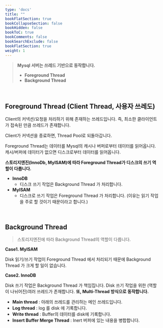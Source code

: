 ```yaml
---
type: 'docs'
title: ""
bookFlatSection: true
bookCollapseSection: false
bookHidden: false
bookToC: true
bookComments: false
bookSearchExclude: false
bookFlatSection: true
weight: 1
---
```


> **Mysql 서버는 쓰레드 기반으로 동작합니다.**
> - **Foreground Thread**
> - **Background Thread**

<br>

## Foreground Thread (Client Thread, 사용자 쓰레도)

Client의 커넥션/요청을 처리하기 위해 존재하는 쓰레드입니다. 즉, 최소한 클라이언트가 접속된 만큼 쓰레드가 존재합니다.

Client가 커넥션을 종료하면, Thread Pool로 되돌아갑니다.

Foreground Thread는 데이터를 Mysql의 캐시나 버퍼로부터 데이터를 읽어옵니다. 캐시/버퍼에 데이터가 없으면 디스크로부터 데이터를 읽어옵니다.

**스토리지엔진(InnoDb, MyISAM)에 따라 Foreground Thread가 디스크의 쓰기 역할이 다릅니다.**

- **InnoDB**
  - 디스크 쓰기 작업은 Background Thread 가 처리합니다.
- **MyISAM**
  - 디스크로 쓰기 작업은 Foreground Thread 가 처리합니다. (이유는 읽기 작업을 주로 할 것이기 때문이라고 합니다.)


<br>

## Background Thread

> 스토리지엔진에 따라 Background Thread의 역할이 다릅니다.

**Case1. MyISAM**

Disk 읽기/쓰기 작업이 Foreground Thread 에서 처리되기 때문에 Background Thread 가 크게 할 일이 없습니다.

**Case2. InnoDB**

Disk 쓰기 작업은 Background Thread 가 책임집니다. Disk 쓰기 작업을 위한 (역할이 나뉘어진)여러 쓰레드가 존재합니다. **또, Multi-Thread 방식으로 동작합니다.**

- **Main thread** : 아래의 쓰레드를 관리하는 메인 쓰레드입니다.
- **Log thread** : log 를 disk 에 기록합니다.
- **Write thread** : Buffer의 데이터를 disk에 기록합니다.
- **Insert Buffer Merge Thread** : Inert 버퍼에 있는 내용을 병합합니다.
